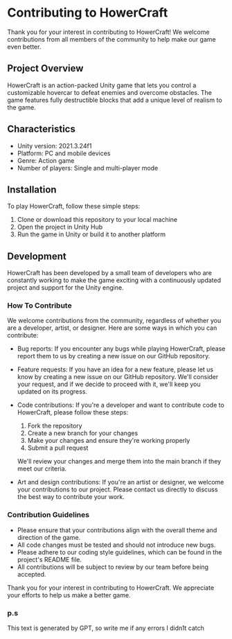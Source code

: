 # Contributing to HowerCraft

Thank you for your interest in contributing to HowerCraft! We welcome contributions from all members of the community to help make our game even better.

## Project Overview

HowerCraft is an action-packed Unity game that lets you control a customizable hovercar to defeat enemies and overcome obstacles. The game features fully destructible blocks that add a unique level of realism to the game.

## Characteristics

- Unity version: 2021.3.24f1 
- Platform: PC and mobile devices 
- Genre: Action game 
- Number of players: Single and multi-player mode

## Installation

To play HowerCraft, follow these simple steps:

1. Clone or download this repository to your local machine
2. Open the project in Unity Hub
3. Run the game in Unity or build it to another platform

## Development

HowerCraft has been developed by a small team of developers who are constantly working to make the game exciting with a continuously updated project and support for the Unity engine.

### How To Contribute

We welcome contributions from the community, regardless of whether you are a developer, artist, or designer. Here are some ways in which you can contribute:

- Bug reports: If you encounter any bugs while playing HowerCraft, please report them to us by creating a new issue on our GitHub repository.
- Feature requests: If you have an idea for a new feature, please let us know by creating a new issue on our GitHub repository. We'll consider your request, and if we decide to proceed with it, we'll keep you updated on its progress.
- Code contributions: If you're a developer and want to contribute code to HowerCraft, please follow these steps:

    1. Fork the repository
    2. Create a new branch for your changes
    3. Make your changes and ensure they're working properly
    4. Submit a pull request

    We'll review your changes and merge them into the main branch if they meet our criteria.

- Art and design contributions: If you're an artist or designer, we welcome your contributions to our project. Please contact us directly to discuss the best way to contribute your work.

### Contribution Guidelines

- Please ensure that your contributions align with the overall theme and direction of the game.
- All code changes must be tested and should not introduce new bugs.
- Please adhere to our coding style guidelines, which can be found in the project's README file.
- All contributions will be subject to review by our team before being accepted.

Thank you for your interest in contributing to HowerCraft. We appreciate your efforts to help us make a better game.

### p.s 
This text is generated by GPT, so write me if any errors I didn1t catch
